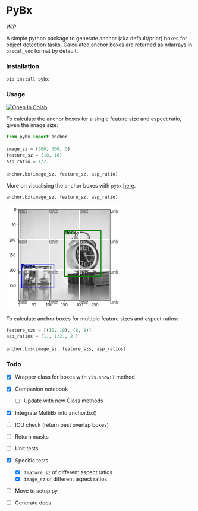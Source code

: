 # PyBx 

*WIP*

A simple python package to generate anchor
(aka default/prior) boxes for object detection
tasks. Calculated anchor boxes are returned as ndarrays in `pascal_voc` format by default.

### Installation
```shell
pip install pybx
```

### Usage
<a href="https://colab.research.google.com/github/thatgeeman/pybx/blob/master/nbs/pybx_walkthrough.ipynb" target="_parent"><img src="https://colab.research.google.com/assets/colab-badge.svg" alt="Open In Colab"/></a>

To calculate the anchor boxes for a single feature size and aspect ratio, given the image size: 
```python
from pybx import anchor

image_sz = (300, 300, 3)
feature_sz = (10, 10)
asp_ratio = 1/2.

anchor.bx(image_sz, feature_sz, asp_ratio)
```
More on visualising the anchor boxes with `pybx` [here](data/README.md).
```python
anchor.bx(image_sz, feature_sz, asp_ratio)
```
![](data/box-1.png)

To calculate anchor boxes for multiple feature sizes and aspect ratios: 

```python
feature_szs = [(10, 10), (8, 8)]
asp_ratios = [1., 1/2., 2.]

anchor.bxs(image_sz, feature_szs, asp_ratios)
```

### Todo
- [x] Wrapper class for boxes with `vis.show()` method
- [x] Companion notebook
  - [ ] Update with new Class methods
- [x] Integrate MultiBx into anchor.bx()
- [ ] IOU check (return best overlap boxes)
- [ ] Return masks 
- [ ] Unit tests
- [x] Specific tests
  - [x] `feature_sz` of different aspect ratios
  - [x] `image_sz` of different aspect ratios
- [ ] Move to setup.py
- [ ] Generate docs


